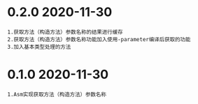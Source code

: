 # 0.2.0 2020-11-30
    1.获取方法（构造方法）参数名称的结果进行缓存
    2.获取方法（构造方法）参数名称功能加入使用-parameter编译后获取的功能
    3.加入基本类型处理的方法
    
# 0.1.0 2020-11-30
    1.Asm实现获取方法（构造方法）参数名称